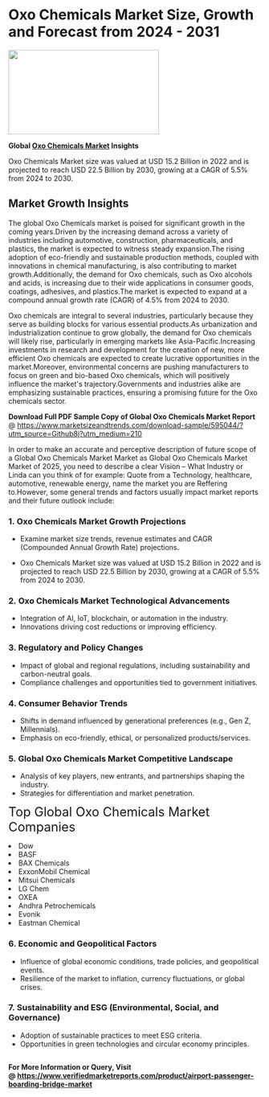 <H1>Oxo Chemicals Market Size, Growth and Forecast from 2024 - 2031</H1><img class="aligncenter size-medium wp-image-584254" src="https://thirdeyenews.in/wp-content/uploads/2024/09/Global-Market-Research-300x168.jpeg" alt="" width="300" height="168" /><p><strong>Global&nbsp;<a href="https://www.marketsizeandtrends.com/download-sample/595044/?utm_source=Github8j?utm_medium=210">Oxo Chemicals Market</a> Insights</strong></p><p>Oxo Chemicals Market size was valued at USD 15.2 Billion in 2022 and is projected to reach USD 22.5 Billion by 2030, growing at a CAGR of 5.5% from 2024 to 2030.</p><p><h2>Market Growth Insights</h2> <p>The global Oxo Chemicals market is poised for significant growth in the coming years.Driven by the increasing demand across a variety of industries including automotive, construction, pharmaceuticals, and plastics, the market is expected to witness steady expansion.The rising adoption of eco-friendly and sustainable production methods, coupled with innovations in chemical manufacturing, is also contributing to market growth.Additionally, the demand for Oxo chemicals, such as Oxo alcohols and acids, is increasing due to their wide applications in consumer goods, coatings, adhesives, and plastics.The market is expected to expand at a compound annual growth rate (CAGR) of 4.5% from 2024 to 2030.</p> <p>Oxo chemicals are integral to several industries, particularly because they serve as building blocks for various essential products.As urbanization and industrialization continue to grow globally, the demand for Oxo chemicals will likely rise, particularly in emerging markets like Asia-Pacific.Increasing investments in research and development for the creation of new, more efficient Oxo chemicals are expected to create lucrative opportunities in the market.Moreover, environmental concerns are pushing manufacturers to focus on green and bio-based Oxo chemicals, which will positively influence the market's trajectory.Governments and industries alike are emphasizing sustainable practices, ensuring a promising future for the Oxo chemicals sector.</p> <p><span class=""><strong>Download Full PDF Sample Copy of Global Oxo Chemicals Market Report</strong> @ <a href="https://www.marketsizeandtrends.com/download-sample/595044/?utm_source=Github8j?utm_medium=210" target="_blank">https://www.marketsizeandtrends.com/download-sample/595044/?utm_source=Github8j?utm_medium=210</a></span></p><p>In order to make an accurate and perceptive description of future scope of a Global&nbsp;Oxo Chemicals Market Market as Global&nbsp;Oxo Chemicals Market Market of 2025, you need to describe a clear Vision &ndash; What Industry or Linda can you think of for example: Quote from a Technology, healthcare, automotive, renewable energy, name the market you are Reffering to.However, some general trends and factors usually impact market reports and their future outlook include:</p><h3>1.&nbsp;<strong>Oxo Chemicals Market Growth Projections</strong></h3><ul><li>Examine market size trends, revenue estimates and CAGR (Compounded Annual Growth Rate) projections.</li><li><p>Oxo Chemicals Market size was valued at USD 15.2 Billion in 2022 and is projected to reach USD 22.5 Billion by 2030, growing at a CAGR of 5.5% from 2024 to 2030.</p></li></ul><h3>2.&nbsp;<strong>Oxo Chemicals Market Technological Advancements</strong></h3><ul><li>Integration of AI, IoT, blockchain, or automation in the industry.</li><li>Innovations driving cost reductions or improving efficiency.</li></ul><h3>3.&nbsp;<strong>Regulatory and Policy Changes</strong></h3><ul><li>Impact of global and regional regulations, including sustainability and carbon-neutral goals.</li><li>Compliance challenges and opportunities tied to government initiatives.</li></ul><h3>4.&nbsp;<strong>Consumer Behavior Trends</strong></h3><ul><li>Shifts in demand influenced by generational preferences (e.g., Gen Z, Millennials).</li><li>Emphasis on eco-friendly, ethical, or personalized products/services.</li></ul><h3>5.&nbsp;<strong>Global Oxo Chemicals Market Competitive Landscape</strong></h3><ul><li>Analysis of key players, new entrants, and partnerships shaping the industry.</li><li>Strategies for differentiation and market penetration.</li></ul><p data-pm-slice="1 1 []"><span style="color: inherit; font-family: inherit; font-size: 25px;">Top Global Oxo Chemicals Market Companies</span></p><div class="" data-test-id=""><p><li>Dow</li><li> BASF</li><li> BAX Chemicals</li><li> ExxonMobil Chemical</li><li> Mitsui Chemicals</li><li> LG Chem</li><li> OXEA</li><li> Andhra Petrochemicals</li><li> Evonik</li><li> Eastman Chemical</li></p></div><h3>6.&nbsp;<strong>Economic and Geopolitical Factors</strong></h3><ul><li>Influence of global economic conditions, trade policies, and geopolitical events.</li><li>Resilience of the market to inflation, currency fluctuations, or global crises.</li></ul><h3>7.&nbsp;<strong>Sustainability and ESG (Environmental, Social, and Governance)</strong></h3><ul><li>Adoption of sustainable practices to meet ESG criteria.</li><li>Opportunities in green technologies and circular economy principles.</li></ul><h2><strong style="font-size: 14px;">For More Information or Query, Visit @&nbsp;</strong><a style="background-color: #ffffff; font-size: 14px;" href="https://www.marketsizeandtrends.com/report/oxo-chemicals-market/" target="_blank">https://www.verifiedmarketreports.com/product/airport-passenger-boarding-bridge-market</a></h2>